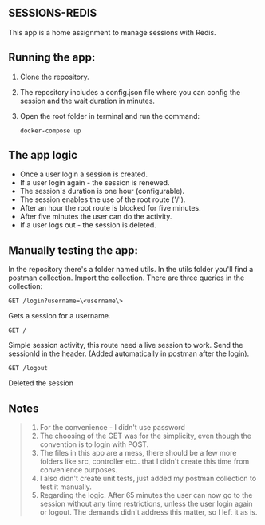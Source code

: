 ## **SESSIONS-REDIS**

This app is a home assignment to manage sessions with Redis.

## Running the app:

1.  Clone the repository.
2.  The repository includes a config.json file where you can config the session and the wait duration in minutes.
3.  Open the root folder in terminal and run the command:

        docker-compose up

## The app logic

- Once a user login a session is created.
- If a user login again - the session is renewed.
- The session's duration is one hour (configurable).
- The session enables the use of the root route ('/').
- After an hour the root route is blocked for five minutes.
- After five minutes the user can do the activity.
- If a user logs out - the session is deleted.

## Manually testing the app:

In the repository there's a folder named utils. In the utils folder you'll find a postman collection. Import the collection.
There are three queries in the collection:

    GET /login?username=\<username\>

Gets a session for a username.

    GET /

Simple session activity, this route need a live session to work.
Send the sessionId in the header. (Added automatically in postman after the login).

    GET /logout

Deleted the session

## Notes

> 1. For the convenience - I didn't use password
> 2. The choosing of the GET was for the simplicity, even though the convention is to login with POST.
> 3. The files in this app are a mess, there should be a few more folders like src, controller etc.. that I didn't create this time from convenience purposes.
> 4. I also didn't create unit tests, just added my postman collection to test it manually.
> 5. Regarding the logic. After 65 minutes the user can now go to the session without any time restrictions, unless the user login again or logout. The demands didn't address this matter, so I left it as is.
